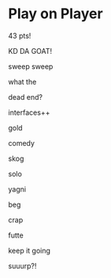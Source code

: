 # Play on Player

43 pts!

KD DA GOAT!

sweep sweep

what the

dead end?

interfaces++

gold

comedy

skog

solo

yagni

beg

crap

futte

keep it going

suuurp?!
